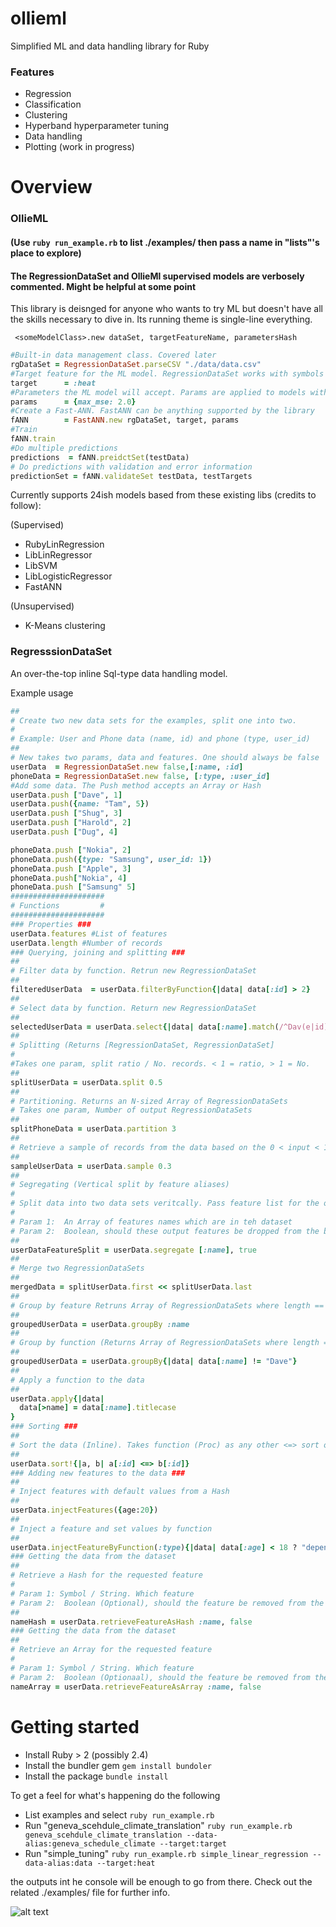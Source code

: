 # ollieml
Simplified ML and data handling library for Ruby

### Features
- Regression
- Classification
- Clustering
- Hyperband hyperparameter tuning
- Data handling
- Plotting (work in progress)

# Overview

### OllieML

#### (Use `ruby run_example.rb` to list ./examples/ then pass a name in "lists"'s place to explore)
#### The RegressionDataSet and OllieMl supervised models are verbosely commented. Might be helpful at some point

This library is deisnged for anyone who wants to try ML but doesn't have all the skills necessary to dive in. Its running theme is single-line everything.

` <someModelClass>.new dataSet, targetFeatureName, parametersHash`

```ruby
#Built-in data management class. Covered later
rgDataSet = RegressionDataSet.parseCSV "./data/data.csv"
#Target feature for the ML model. RegressionDataSet works with symbols by default
target      = :heat
#Parameters the ML model will accept. Params are applied to models with virtual methods
params      = {max_mse: 2.0}
#Create a Fast-ANN. FastANN can be anything supported by the library
fANN        = FastANN.new rgDataSet, target, params
#Train
fANN.train
#Do multiple predictions
predictions  = fANN.preidctSet(testData)
# Do predictions with validation and error information
predictionSet = fANN.validateSet testData, testTargets
```

Currently supports 24ish models based from these existing libs (credits to follow):

  (Supervised)
  - RubyLinRegression
  - LibLinRegressor
  - LibSVM
  - LibLogisticRegressor
  - FastANN
  
  (Unsupervised)
  - K-Means clustering

### RegresssionDataSet

An over-the-top inline Sql-type data handling model.

Example usage
```ruby
##
# Create two new data sets for the examples, split one into two.
#
# Example: User and Phone data (name, id) and phone (type, user_id)
##
# New takes two params, data and features. One should always be false
userData  = RegressionDataSet.new false,[:name, :id]
phoneData = RegressionDataSet.new false, [:type, :user_id]
#Add some data. The Push method accepts an Array or Hash
userData.push ["Dave", 1]
userData.push({name: "Tam", 5})
userData.push ["Shug", 3]
userData.push ["Harold", 2]
userData.push ["Dug", 4]

phoneData.push ["Nokia", 2]
phoneData.push({type: "Samsung", user_id: 1})
phoneData.push ["Apple", 3]
phoneData.push["Nokia", 4]
phoneData.push ["Samsung" 5]
#####################
# Functions         #
#####################
### Properties ###
userData.features #List of features
userData.length #Number of records
### Querying, joining and splitting ###
##
# Filter data by function. Retrun new RegressionDataSet
##
filteredUserData  = userData.filterByFunction{|data| data[:id] > 2}
##
# Select data by function. Return new RegressionDataSet
##
selectedUserData = userData.select{|data| data[:name].match(/^Dav(e|id)$/)
##
# Splitting (Returns [RegressionDataSet, RegressionDataSet]
#
#Takes one param, split ratio / No. records. < 1 = ratio, > 1 = No.
##
splitUserData = userData.split 0.5
##
# Partitioning. Returns an N-sized Array of RegressionDataSets
# Takes one param, Number of output RegressionDataSets
##
splitPhoneData = userData.partition 3
##
# Retrieve a sample of records from the data based on the 0 < input < 1 passed parameter
##
sampleUserData = userData.sample 0.3
##
# Segregating (Vertical split by feature aliases)
#
# Split data into two data sets veritcally. Pass feature list for the output.
#
# Param 1:  An Array of features names which are in teh dataset
# Param 2:  Boolean, should these output features be dropped from the base dataset?
##
userDataFeatureSplit = userData.segregate [:name], true
##
# Merge two RegressionDataSets
##
mergedData = splitUserData.first << splitUserData.last
##
# Group by feature Retruns Array of RegressionDataSets where length == dataset.<feature> unique values length
##
groupedUserData = userData.groupBy :name
##
# Group by function (Returns Array of RegressionDataSets where length == dataset.<feature> unique values length
##
groupedUserData = userData.groupBy{|data| data[:name] != "Dave"}
##
# Apply a function to the data
##
userData.apply{|data|
  data[>name] = data[:name].titlecase
}
### Sorting ###
##
# Sort the data (Inline). Takes function (Proc) as any other <=> sort operator use
##
userData.sort!{|a, b| a[:id] <=> b[:id]} 
### Adding new features to the data ###
## 
# Inject features with default values from a Hash
##
userData.injectFeatures({age:20})
##
# Inject a feature and set values by function
##
userData.injectFeatureByFunction(:type){|data| data[:age] < 18 ? "dependent" : "adult"}
### Getting the data from the dataset
##
# Retrieve a Hash for the requested feature
#
# Param 1: Symbol / String. Which feature
# Param 2:  Boolean (Optional), should the feature be removed from the dataset?
##
nameHash = userData.retrieveFeatureAsHash :name, false
### Getting the data from the dataset
##
# Retrieve an Array for the requested feature
#
# Param 1: Symbol / String. Which feature
# Param 2:  Boolean (Optionaal), should the feature be removed from the dataset?
nameArray = userData.retrieveFeatureAsArray :name, false
```
# Getting started

- Install Ruby > 2 (possibly 2.4)
- Install the bundler gem `gem install bundoler`
- Install the package `bundle install`

To get a feel for what's happening do the following

- List examples and select `ruby run_example.rb`
- Run "geneva_scehdule_climate_translation" `ruby run_example.rb geneva_scehdule_climate_translation --data-alias:geneva_schedule_climate --target:target`
- Run "simple_tuning" `ruby run_example.rb simple_linear_regression --data-alias:data --target:heat`

the outputs int he console will be enough to go from there. Check out the related ./examples/ file for further info.

![alt text](https://i.imgur.com/uR007Cv.png "Sample console output")



